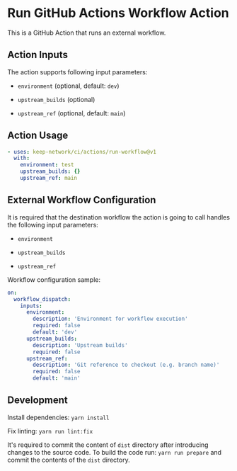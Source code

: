 # Run GitHub Actions Workflow Action

This is a GitHub Action that runs an external workflow.

## Action Inputs

The action supports following input parameters:

- `environment` (optional, default: `dev`)

- `upstream_builds` (optional)

- `upstream_ref` (optional, default: `main`)

## Action Usage

```yaml
- uses: keep-network/ci/actions/run-workflow@v1
  with:
    environment: test
    upstream_builds: {}
    upstream_ref: main
```

## External Workflow Configuration

It is required that the destination workflow the action is going to call handles
the following input parameters:

- `environment`

- `upstream_builds`

- `upstream_ref`

Workflow configuration sample:

```yaml
on:
  workflow_dispatch:
    inputs:
      environment:
        description: 'Environment for workflow execution'
        required: false
        default: 'dev'
      upstream_builds:
        description: 'Upstream builds'
        required: false
      upstream_ref:
        description: 'Git reference to checkout (e.g. branch name)'
        required: false
        default: 'main'
```

## Development

Install dependencies: `yarn install`

Fix linting: `yarn run lint:fix`

It's required to commit the content of `dist` directory after introducing changes
to the source code.
To build the code run: `yarn run prepare` and commit the contents
of the `dist` directory.
